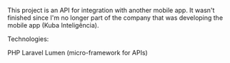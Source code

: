 This project is an API for integration with another mobile app. It wasn't finished since I'm no longer part of the company that was developing the mobile app (Kuba Inteligência).

Technologies:

PHP
Laravel
Lumen (micro-framework for APIs)